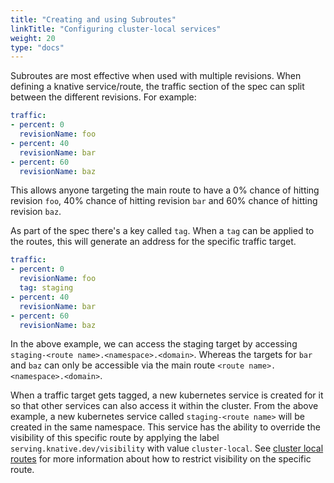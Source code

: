 ```yaml
---
title: "Creating and using Subroutes"
linkTitle: "Configuring cluster-local services"
weight: 20
type: "docs"
---
```


Subroutes are most effective when used with multiple revisions. When defining a knative service/route, the traffic section of the spec can split between the different revisions. For example:

```yaml
traffic:
- percent: 0
  revisionName: foo
- percent: 40
  revisionName: bar
- percent: 60
  revisionName: baz
```

This allows anyone targeting the main route to have a 0% chance of hitting revision `foo`, 40% chance of hitting revision `bar` and 60% chance of hitting revision `baz`.

As part of the spec there's a key called `tag`. When a `tag` can be applied to the routes, this will generate an address for the specific traffic target.

```yaml
traffic:
- percent: 0
  revisionName: foo
  tag: staging
- percent: 40
  revisionName: bar
- percent: 60
  revisionName: baz
```

In the above example, we can access the staging target by accessing `staging-<route name>.<namespace>.<domain>`. Whereas the targets for `bar` and `baz` can only be accessible via the main route `<route name>.<namespace>.<domain>`.

When a traffic target gets tagged, a new kubernetes service is created for it so that other services can also access it within the cluster. From the above example, a new kubernetes service called `staging-<route name>` will be created in the same namespace. This service has the ability to override the visibility of this specific route by applying the label `serving.knative.dev/visibility` with value `cluster-local`. See [cluster local routes](./cluster-local-route.md#label-a-service-to-be-cluster-local) for more information about how to restrict visibility on the specific route.
